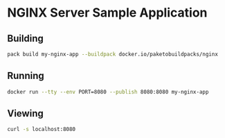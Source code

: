 # NGINX Server Sample Application

## Building

```bash
pack build my-nginx-app --buildpack docker.io/paketobuildpacks/nginx
```

## Running

```bash
docker run --tty --env PORT=8080 --publish 8080:8080 my-nginx-app
```

## Viewing

```bash
curl -s localhost:8080
```
